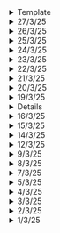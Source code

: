 <details>
  <summary>Template</summary>
  </details>

<details>
  <summary>27/3/25</summary>

  # Key Learnings
  - DSA in C++: Unique Subsets problem, array permutations, N-Queens problem
  - 3D printing course: Laser Powder Bed Fusion (L-PBF) and intro to Electron-Beam Powder Bed Fusion(EB-PBF)
  - Brief History of Time: Light cones, Absolute time and absolute space. How Einstein put an end to absolute time theory by saying speed of light is always constant regardless of how you measure it or how fast you are moving. 
  </details>

<details>
  <summary>26/3/25</summary>

  # Key Learnings
  - DSA in C++: Recursion: Binary Search, All Subsets of an array
  - DSA in C: Doubly Linked List and Circular Linked List
  - First Experiment of Data Communication and Networking Lab (DCN): Using CISCO router and switch, establish a communication path between two computers, ping each other. Software used was PuTTy.
  - SFML: Simple Shooting games, but fundamental concepts that are required for future games, I have learned them. I am becoming more familiar with pointers and classes.
  - PCB Designing: Started with routing the ESP32 board
  </details>

<details>
  <summary>25/3/25</summary>

  # Key Learnings
  - DSA in C++: Recursion: time and space complexity revision
  - DSA in C: Linked List Basic Program
  - PCB design on ESP32, review of how to upload files in GitHub and maintain them
  - An overview of a project that I can do using 555 timer (PCB designing)
  - 3D printing course: Cold Spray Directed Energy Deposition
  
  ## Aerodynamics
  - No matter how complex the flow field or how complex the shape of the body, aerodynamic forces arise due to pressure distribution and shear stress distribution that exist on the surface
  - Pressure, Density, Temperature and Velocity
  - Equation of State: p = rho * R * T
  - Flaps: Control lift
  - Ailerons: Control the roll
  - Rudder: Control the yaw
  - Elevator: Control the pitch (nose up and down)
  - Concept of wing sweep (forward sweep, no sweep and backward sweep)
  - Canard configuration: Horizontal stabilizer placed in front of the wing
  </details>

<details>
  <summary>24/3/25</summary>

  # Key Learnings
  - Antenna Theory and Design Lab: Introduction to various waveguides, other RF components like isolators, circulators, workbench setup, measurement tools and power sources
  - Basics of Networking: IP, subnet, router, LAN, WAN, MAN SAN etc. Classes: A, B, C, D and E
  - PCB Designing: Done with the STM32 Design on KiCAD
  - Crow Web Framework: More basic programs, Documentation
  - Tried out the Github Repo: Algorithms, amazing stuff!
  </details>

<details>
  <summary>23/3/25</summary>

  # Key Learnings
  - What's stopping us from colonizing Mars? contd..
  - 3D printing Course
  - Tries some basic programs using Crow C++ framework
  </details>

<details>
  <summary>22/3/25</summary>

  # Key Learnings
  - NPTEL Exam: Cloud Computing and Distributed Systems
  - Colonizing Mars: What are the problems
  - Why heart attacks are becoming more common in India?
  </details>

<details>
  <summary>21/3/25</summary>

  # Key Learnings
  - Pointers Revision in C
  - New programs using C++ Web Frameworks
  - NASA Ingenuity Helicopter Video by Veritasium
  - Richest Man in Babylon Book Completed
  - 3D printing course
  - Revision for NPTEL Exam
  - PCB Designing
  </details>

<details>
  <summary>20/3/25</summary>

  # Key Learnings
  - Working with pointers in C
  - Richest Man In Babylon Book: We can't afford to live without sufficient protection. Where determination is, the way can be found.
  - Car Hacking (Radio) Video: Its relation to manchester encoding and stuff
  - PCB Designing: mounting holes, board outline, overlap silkscreen, filled zone (GND) on bottom layer, thermal reliefs and routing
  - NPTEL Cloud Computing: Week 3,4,5 and 6 Assignments revision.

  ## Crow C++ Web Framework
  - Installed all the files necessary
  - Learnt new commands and skills
  - Got started with the most simple application
  - [YT tutorial for setup](https://www.youtube.com/watch?v=8aHg040HsLI)
  - [Crow Documentation](https://crowcpp.org/master/getting_started/your_first_application/)
  - [Asio](https://sourceforge.net/projects/asio/files/asio/1.30.2%20%28Stable%29/)
  - I had actually started with Boost ASIO, but it didn't work, so I got back to just pure asio
  - I learnt Cmake, got a little understanding of it
  - Got the website running on local host
  </details>


<details>
  <summary>19/3/25</summary>

  # Key Learnings
  - Richest Man In Babylon Book: Little Caution is better than Greater Regret
  - NPTEL Cloud Computing: Week 1 and Week 2 Revision
  - Found a good tutorial on Crow Web framework
  - Does Light Experience time? How moving clocks tick slower? What is the speed of light with respect to light? The first and the last questions are meaningless. You will need a different theory other than the Special Relativity to make your argument.
  - Revision on Pointers in C and C++: 3D arrays
  </details>
<details>
  <sumamry>17/3/25</summary>

  # Key Learnings
  - Richest Man In Babylon Book: Importance of taking action the moment when opportunity arrives. Opportunity doesn't wait for a slow fellow. (1hr)
  - Revision of pointers and arrays (2D and 3D): 1.5hrs
  - Mahabharata Show: 1hr
  - Metal 3D printing course: 1 hr
  - Tried the Web Framework for C++: Crow, but this is frustrating as hell, will try later
  </details>
<details>
  <summary>16/3/25</summary>

  # Key Learnings
  - Richest Man In Babylon Book: The 7 rules to financial freedom
  - Physics: Law of Thermodynamics
  - 3D printing course overview
  - Lex Fridman podcast with Narendra Modi: Just a glimpse
  </details>
<details>
  <summary>15/3/25</summary>

  # Key Learnings
  - Richest Man In Babylon Book: Pay Yourself First
  - Physics: Gravitation
  - C and C++: Pointers
  </details>


<details>
  <summary>14/3/25</summary>

  # Key Learnings
  - VLSI Exam Done
  - Planning for the next seven days.
  </details>
<details>
  <summary>12/3/25</summary>

  # Key Learnings
  - RF Circuits Exam
  - Dopamine Detox Book
  - VLSI Revision: Unit 1,2 and 3
  </details>
<details>
  <summary>9/3/25</summary>

  # Key Learnings
  - DTSP Revision: All four units, FIR filter design
  - Dopamine Detox Book: Understanding Dopamine
  </details>

<details>
  <summary>8/3/25</summary>

  # Key Learnings
  - RF Circuits Revision of First Unit
  - DTSP Revision till Unit-3: Design of Digital Filters.
  </details>
<details>
  <summary>7/3/25</summary>

  # Key Learnings
  - Digital Modulation and Coding (DMC) SEE
  - RF Circuits Revision
  - Digital VLSI First 2 units revision
  </details>
<details>
  <summary>5/3/25</summary>

  # Key Learnings
  - Entrepreneurship and Intellectual Property Rights SEE
  - Revision of Digital Modulation and Coding
  - Veritasium's Video on Infinite Slits experiment: All possible paths taken by light
  </details>
<details>
  <summary>4/3/25</summary>

  # Key Learnings
  - Case Study on Amul's entry into the Protein Market
  - How did a 26 year old CEO of Eicher Motors save Royal Enfield from a disaster? Case Study.
  - Intellectual Property Revision
  - Digital VLSI Revision: Low Power Analysis
  </details>
<details>
  <summary>3/3/25</summary>

  # Key Learnings
  - Digital Modulation and Coding Revision
  - Entrepreneurship: Market Analysis, Trends, Feasibility, Business Plan etc.
  - OnShape: Wormholes (Surface Modeling)
  - VLSI Revision: BiCMOS ckts
  </details>
<details>
  <summary>2/3/25</summary>

  # Key Learnings
  - VLSI Revision: Dynamic CMOS and Domino CMOS, charge sharing problem
  - Mahabarath TV show
  - Taare Zameen Par Film
  </details>
<details>
  <summary>1/3/25</summary>

  # Key Learnings
  - VLSI Revision: CMOS Circuits: MUX, latches, flip-flops etc.
  - RF Circuits: Waveguides
  - Pointers Revision
  - DSA: Book Allocation, Painters Partition, Aggressive Cows, DNF Sorting algorithm
  - Surface Modeling of the Klein Bottle: [YT](https://www.youtube.com/watch?v=yMW9tkqDe6w)
  - Next up on OnShape: [Warmholes?](https://www.youtube.com/watch?v=zbXe2QOkYec)
  - PCB Designing: Continuation of the STM32 Board
  </details>

